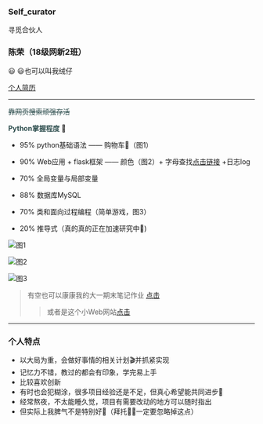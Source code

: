 ### Self_curator
寻觅合伙人
### 陈荣（18级网新2班）
😃
😃也可以叫我绒仔

[个人简历](https://ccrr_zn.gitee.io/resume/)  
***
<font color="#2F4F4F">~~靠网页搜索顽强存活~~</font>

<font color="#2F4F4F"> **Python掌握程度** </font>🔋

+ 95% python基础语法 —— 购物车🛒（图1） 

+ 90% Web应用 + flask框架 —— 颜色（图2）+ 字母查找[点击链接](http://ccrr.pythonanywhere.com/) +日志log

+ 70% 全局变量与局部变量

+ 88% 数据库MySQL

+ 70% 类和面向过程编程（简单游戏，图3）

+ 20% 推导式（真的真的正在加速研究中🏃)

![图1](https://gitee.com/CCRR_ZN/2019web/raw/master/img%EF%BC%88readme%EF%BC%89/%E5%9B%BE1%E8%B4%AD%E7%89%A9%E8%BD%A6.png)

![图2](https://gitee.com/CCRR_ZN/2019web/raw/master/img%EF%BC%88readme%EF%BC%89/%E5%9B%BE2%E9%A2%9C%E8%89%B2%E9%80%89%E6%8B%A9.png)

![图3](https://gitee.com/CCRR_ZN/2019web/raw/master/img%EF%BC%88readme%EF%BC%89/%E5%9B%BE3%E7%B1%BB.png)

> 有空也可以康康我的大一期末笔记作业 [点击](http://ccrr_zn.gitee.io/ccrr)
> >或者是这个小Web网站[点击](http://ccrr_zn.gitee.io/web_html/)

***
### 个人特点
+ 以大局为重，会做好事情的相关计划🎬并抓紧实现
+ 记忆力不错，教过的都会有印象，学完易上手
+ 比较喜欢创新
+ 有时也会犯糊涂，很多项目经验还是不足，但真心希望能共同进步🍺
+ 经常熬夜，不太能睡久觉，项目有需要改动的地方可以随时指出
+ 但实际上我脾气不是特别好🙍‍（拜托🙏🏻一定要忽略掉这点）
